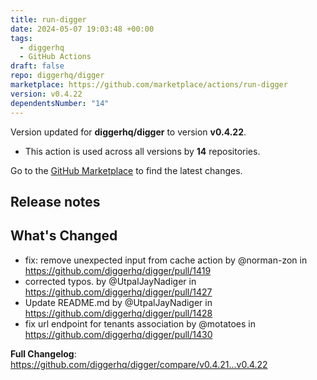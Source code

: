 ```yaml
---
title: run-digger
date: 2024-05-07 19:03:48 +00:00
tags:
  - diggerhq
  - GitHub Actions
draft: false
repo: diggerhq/digger
marketplace: https://github.com/marketplace/actions/run-digger
version: v0.4.22
dependentsNumber: "14"
---
```



Version updated for **diggerhq/digger** to version **v0.4.22**.
- This action is used across all versions by **14** repositories.

Go to the [GitHub Marketplace](https://github.com/marketplace/actions/run-digger) to find the latest changes.

## Release notes

## What's Changed
* fix: remove unexpected input from cache action by @norman-zon in https://github.com/diggerhq/digger/pull/1419
* corrected typos. by @UtpalJayNadiger in https://github.com/diggerhq/digger/pull/1427
* Update README.md by @UtpalJayNadiger in https://github.com/diggerhq/digger/pull/1428
* fix url endpoint for tenants association by @motatoes in https://github.com/diggerhq/digger/pull/1430

**Full Changelog**: https://github.com/diggerhq/digger/compare/v0.4.21...v0.4.22
